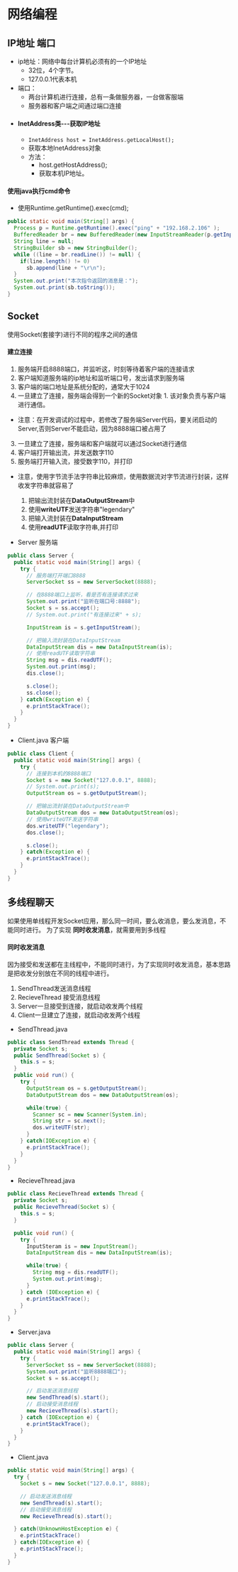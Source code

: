 网络编程
===

IP地址 端口
---

- ip地址：网络中每台计算机必须有的一个IP地址
  - 32位，4个字节。
  - 127.0.0.1代表本机
- 端口：
  - 两台计算机进行连接，总有一条做服务器，一台做客服端
  - 服务器和客户端之间通过端口连接
- #### InetAddress类---获取IP地址
  - `InetAddress host = InetAddress.getLocalHost();`
  - 获取本地InetAddress对象
  - 方法：
    - host.getHostAddress();
    - 获取本机IP地址。
#### 使用java执行cmd命令
- 使用Runtime.getRuntime().exec(cmd);

```java
public static void main(String[] args) {
  Process p = Runtime.getRuntime().exec("ping" + "192.168.2.106" );
  BufferedReader br = new BufferedReader(new InputStreamReader(p.getInputStream()));
  String line = null;
  StringBuilder sb = new StringBuilder();
  while ((line = br.readLine()) != null) {
    if(line.length() != 0)
      sb.append(line + "\r\n");
  }
  System.out.print("本次指令返回的消息是：");
  System.out.print(sb.toString());
}
```


Socket
---
使用Socket(套接字)进行不同的程序之间的通信
#### 建立连接
1. 服务端开启8888端口，并监听这，时刻等待着客户端的连接请求
2. 客户端知道服务端的ip地址和监听端口号，发出请求到服务端
  1. 客户端的端口地址是系统分配的，通常大于1024
  2. 一旦建立了连接，服务端会得到一个新的Socket对象
    1. 该对象负责与客户端进行通信。
  - 注意：在开发调试的过程中，若修改了服务端Server代码，要关闭启动的Server,否则Server不能启动，因为8888端口被占用了
3. 一旦建立了连接，服务端和客户端就可以通过Socket进行通信
  1. 客户端打开输出流，并发送数字110
  2. 服务端打开输入流，接受数字110，并打印

- 注意，使用字节流手法字符串比较麻烦，使用数据流对字节流进行封装，这样收发字符串就容易了
  1. 把输出流封装在**DataOutputStream**中
    1. 使用**writeUTF**发送字符串"legendary"
  2. 把输入流封装在**DataInputStream**
    1. 使用**readUTF**读取字符串,并打印


- Server 服务端
``` java
public class Server {
  public static void main(String[] args) {
    try {
      // 服务端打开端口8888
      ServerSocket ss = new ServerSocket(8888);

      // 在8888端口上监听，看是否有连接请求过来
      System.out.print("监听在端口号:8888");
      Socket s = ss.accept();
      // System.out.print("有连接过来" + s);

      InputStream is = s.getInputStream();

      // 把输入流封装在DataInputStream
      DataInputStream dis = new DataInputStream(is);
      // 使用readUTF读取字符串
      String msg = dis.readUTF();
      System.out.print(msg);
      dis.close();

      s.close();
      ss.close();
    } catch(Exception e) {
      e.printStackTrace();
    }
  }
}
```

- Client.java 客户端
```java
public class Client {
  public static void main(String[] args) {
    try {
      // 连接到本机的8888端口
      Socket s = new Socket("127.0.0.1", 8888);
      // System.out.print(s);
      OutputStream os = s.getOutputStream();

      // 把输出流封装在DataOutputStream中
      DataOutputStream dos = new DataOutputStream(os);
      // 使用writeUTF发送字符串
      dos.writeUTF("legendary");
      dos.close();

      s.close();
    } catch(Exception e) {
      e.printStackTrace();
    }
  }
}
```

多线程聊天
---
如果使用单线程开发Socket应用，那么同一时间，要么收消息，要么发消息，不能同时进行。
为了实现 **同时收发消息**，就需要用到多线程

#### 同时收发消息
因为接受和发送都在主线程中，不能同时进行，为了实现同时收发消息，基本思路是把收发分别放在不同的线程中进行。

1. SendThread发送消息线程
2. RecieveThread 接受消息线程
3. Server一旦接受到连接，就启动收发两个线程
4. Client一旦建立了连接，就启动收发两个线程

- SendThread.java
```java
public class SendThread extends Thread {
  private Socket s;
  public SendThread(Socket s) {
    this.s = s;
  }
  public void run() {
    try {
      OutputStream os = s.getOutputStream();
      DataOutputStream dos = new DataOutputStream(os);

      while(true) {
        Scanner sc = new Scanner(System.in);
        String str = sc.next();
        dos.writeUTF(str);
      }
    } catch(IOException e) {
      e.printStackTrace();
    }
  }
}
```

- RecieveThread.java
```java
public class RecieveThread extends Thread {
  private Socket s;
  public RecieveThread(Socket s) {
    this.s = s;
  }

  public void run() {
    try {
      InputSteram is = new InputStream();
      DataInputStream dis = new DataInputStream(is);

      while(true) {
        String msg = dis.readUTF();
        System.out.print(msg);
      }
    } catch (IOException e) {
      e.printStackTrace();
    }
  }
}
```

- Server.java
```java
public class Server {
  public static void main(String[] args) {
    try {
      ServerSocket ss = new ServerSocket(8888);
      System.out.print("监听8888端口");
      Socket s = ss.accept();

      // 启动发送消息线程
      new SendThread(s).start();
      // 启动接受消息线程
      new RecieveThread(s).start();
    } catch (IOException e) {
      e.printStackTrace();
    }
  }
}
```

- Client.java
```java
public static void main(String[] args) {
  try {
    Socket s = new Socket("127.0.0.1", 8888);

    // 启动发送消息线程
    new SendThread(s).start();
    // 启动接受消息线程
    new RecieveThread(s).start();

  } catch(UnknownHostException e) {
    e.printStackTrace()
  } catch(IOException e) {
    e.printStackTrace();
  }
}
```
